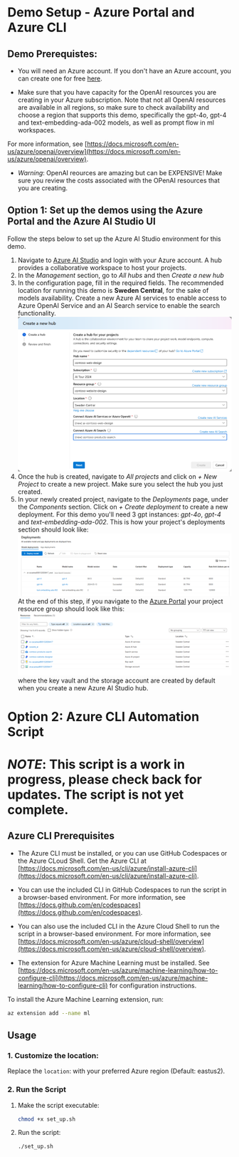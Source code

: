 
# Demo Setup - Azure Portal and Azure CLI


## Demo Prerequistes: 

- You will need an Azure account.  If you don't have an Azure account, you can create one for free [here](https://azure.microsoft.com/en-us/free/).

- Make sure that you have capacity for the OpenAI resources you are creating in your Azure subscription.  Note that not all OpenAI resources are available in all regions, so make sure to check availability and choose a region that supports this demo, specifically the gpt-4o, gpt-4 and text-embedding-ada-002 models, as well as prompt flow in ml workspaces.  

For more information, see [https://docs.microsoft.com/en-us/azure/openai/overview](https://docs.microsoft.com/en-us/azure/openai/overview).

- *Warning*: OpenAI reources are amazing but can be EXPENSIVE!  Make sure you review the costs associated with the OPenAI resources that you are creating.

## Option 1: Set up the demos using the Azure Portal and the Azure AI Studio UI

Follow the steps below to set up the Azure AI Studio environment for this demo.

1. Navigate to [Azure AI Studio](ai.azure.com) and login with your Azure account. A hub provides a collaborative workspace to host your projects.
1. In the *Management* section, go to *All hubs* and then *Create a new hub*
1. In the configuration page, fill in the required fields. The recommended location for running this demo is **Sweden Central**, for the sake of models availability. Create a new Azure AI services to enable access to Azure OpenAI Service and an AI Search service to enable the search functionality.
![Hub configuration](./media/hub_configuration.png)
1. Once the hub is created, navigate to *All projects* and click on *+ New Project* to create a new project. Make sure you select the hub you just created. 
1. In your newly created project, navigate to the *Deployments* page, under the *Components* section. Click on *+ Create deployment* to create a new deployment. For this demo you'll need 3 gpt instances: *gpt-4o*, *gpt-4* and *text-embedding-ada-002*. This is how your project's deployments section should look like:
![Deployments section](./media/deployments.png)
At the end of this step, if you navigate to the [Azure Portal](portal.azure.com) your project resource group should look like this:
![Azure resource group](./media/azure_rg.png)
where the key vault and the storage account are created by default when you create a new Azure AI Studio hub.

# Option 2: Azure CLI Automation Script

# *NOTE*: This script is a work in progress, please check back for updates.  The script is not yet complete.

## Azure CLI Prerequisites


- The Azure CLI must be installed, or you can use GitHub Codespaces or the Azure CLoud Shell.  Get the Azure CLI at [https://docs.microsoft.com/en-us/cli/azure/install-azure-cli](https://docs.microsoft.com/en-us/cli/azure/install-azure-cli).
- You can use the included CLI in GitHub Codespaces to run the script in a browser-based environment.  For more information, see [https://docs.github.com/en/codespaces](https://docs.github.com/en/codespaces).
- You can also use the included CLI in the Azure Cloud Shell to run the script in a browser-based environment.  For more information, see [https://docs.microsoft.com/en-us/azure/cloud-shell/overview](https://docs.microsoft.com/en-us/azure/cloud-shell/overview).

- The extension for Azure Machine Learning must be installed.  See [https://docs.microsoft.com/en-us/azure/machine-learning/how-to-configure-cli](https://docs.microsoft.com/en-us/azure/machine-learning/how-to-configure-cli) for configuration instructions.

To install the Azure Machine Learning extension, run:
```bash
az extension add --name ml
```

## Usage

### 1. Customize the location:

Replace the `location`: with your preferred Azure region (Default: eastus2).

### 2. Run the Script

1. Make the script executable:
   ```bash
   chmod +x set_up.sh
   ```
2. Run the script:
   ```bash
   ./set_up.sh
   ```
